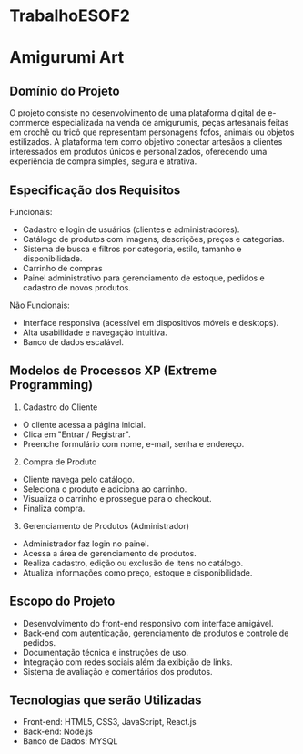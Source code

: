 # TrabalhoESOF2
# Amigurumi Art

## Domínio do Projeto
O projeto consiste no desenvolvimento de uma plataforma digital de e-commerce especializada na venda de amigurumis, peças artesanais feitas em crochê ou tricô que representam personagens fofos, animais ou objetos estilizados. A plataforma tem como objetivo conectar artesãos a clientes interessados em produtos únicos e personalizados, oferecendo uma experiência de compra simples, segura e atrativa.

## Especificação dos Requisitos
Funcionais:
- Cadastro e login de usuários (clientes e administradores).
- Catálogo de produtos com imagens, descrições, preços e categorias.
- Sistema de busca e filtros por categoria, estilo, tamanho e disponibilidade.
- Carrinho de compras
- Painel administrativo para gerenciamento de estoque, pedidos e cadastro de novos produtos.

 Não Funcionais:
- Interface responsiva (acessível em dispositivos móveis e desktops).
- Alta usabilidade e navegação intuitiva.
- Banco de dados escalável.

## Modelos de Processos XP (Extreme Programming)
1. Cadastro do Cliente
* O cliente acessa a página inicial.
* Clica em "Entrar / Registrar".
* Preenche formulário com nome, e-mail, senha e endereço.

2. Compra de Produto
* Cliente navega pelo catálogo.
* Seleciona o produto e adiciona ao carrinho.
* Visualiza o carrinho e prossegue para o checkout.
* Finaliza compra.

3. Gerenciamento de Produtos (Administrador)
* Administrador faz login no painel.
* Acessa a área de gerenciamento de produtos.
* Realiza cadastro, edição ou exclusão de itens no catálogo.
* Atualiza informações como preço, estoque e disponibilidade.

## Escopo do Projeto
+ Desenvolvimento do front-end responsivo com interface amigável.
+ Back-end com autenticação, gerenciamento de produtos e controle de pedidos.
+ Documentação técnica e instruções de uso.
+ Integração com redes sociais além da exibição de links.
+ Sistema de avaliação e comentários dos produtos.

## Tecnologias que serão Utilizadas 
- Front-end: HTML5, CSS3, JavaScript, React.js
- Back-end: Node.js
- Banco de Dados: MYSQL

